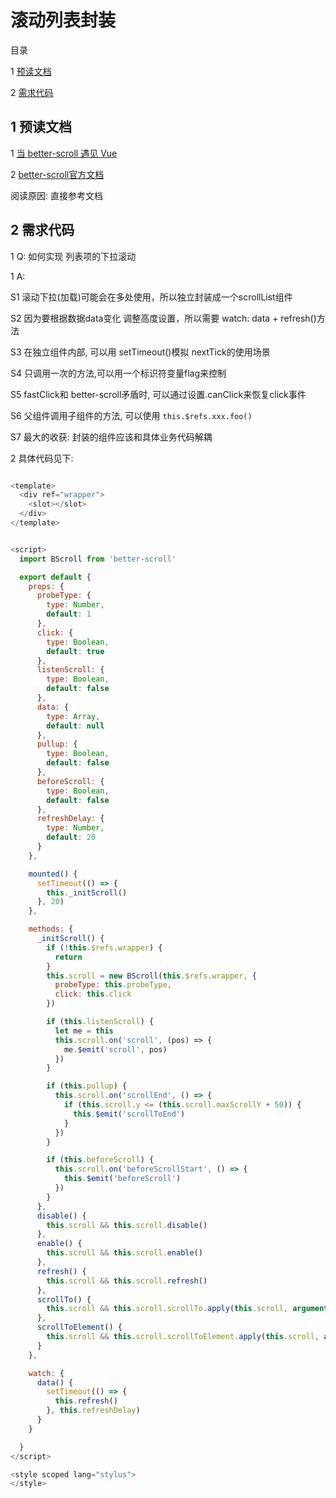 ﻿# 滚动列表封装

目录

1 [预读文档](#1)

2 [需求代码](#2)


## <span id="1"> 1 预读文档 </span>

1 [当 better-scroll 遇见 Vue](https://zhuanlan.zhihu.com/p/27407024)

2 [better-scroll官方文档](https://ustbhuangyi.github.io/better-scroll/doc/zh-hans/#better-scroll%20%E6%98%AF%E4%BB%80%E4%B9%88)

阅读原因: 直接参考文档



## <span id="2"> 2 需求代码 </span>

1 Q: 如何实现 列表项的下拉滚动

1 A:

S1 滚动下拉(加载)可能会在多处使用，所以独立封装成一个scrollList组件

S2 因为要根据数据data变化 调整高度设置，所以需要 watch: data + refresh()方法

S3 在独立组件内部, 可以用 setTimeout()模拟 nextTick的使用场景

S4 只调用一次的方法,可以用一个标识符变量flag来控制

S5 fastClick和 better-scroll矛盾时, 可以通过设置.canClick来恢复click事件

S6 父组件调用子组件的方法, 可以使用 `this.$refs.xxx.foo()`

S7 最大的收获: 封装的组件应该和具体业务代码解耦


2 具体代码见下:

```js

<template>
  <div ref="wrapper">
    <slot></slot>
  </div>
</template>


<script>
  import BScroll from 'better-scroll'

  export default {
    props: {
      probeType: {
        type: Number,
        default: 1
      },
      click: {
        type: Boolean,
        default: true
      },
      listenScroll: {
        type: Boolean,
        default: false
      },
      data: {
        type: Array,
        default: null
      },
      pullup: {
        type: Boolean,
        default: false
      },
      beforeScroll: {
        type: Boolean,
        default: false
      },
      refreshDelay: {
        type: Number,
        default: 20
      }
    },

    mounted() {
      setTimeout(() => {
        this._initScroll()
      }, 20)
    },

    methods: {
      _initScroll() {
        if (!this.$refs.wrapper) {
          return
        }
        this.scroll = new BScroll(this.$refs.wrapper, {
          probeType: this.probeType,
          click: this.click
        })

        if (this.listenScroll) {
          let me = this
          this.scroll.on('scroll', (pos) => {
            me.$emit('scroll', pos)
          })
        }

        if (this.pullup) {
          this.scroll.on('scrollEnd', () => {
            if (this.scroll.y <= (this.scroll.maxScrollY + 50)) {
              this.$emit('scrollToEnd')
            }
          })
        }

        if (this.beforeScroll) {
          this.scroll.on('beforeScrollStart', () => {
            this.$emit('beforeScroll')
          })
        }
      },
      disable() {
        this.scroll && this.scroll.disable()
      },
      enable() {
        this.scroll && this.scroll.enable()
      },
      refresh() {
        this.scroll && this.scroll.refresh()
      },
      scrollTo() {
        this.scroll && this.scroll.scrollTo.apply(this.scroll, arguments)
      },
      scrollToElement() {
        this.scroll && this.scroll.scrollToElement.apply(this.scroll, arguments)
      }
    },

    watch: {
      data() {
        setTimeout(() => {
          this.refresh()
        }, this.refreshDelay)
      }
    }

  }
</script>

<style scoped lang="stylus">
</style>
```